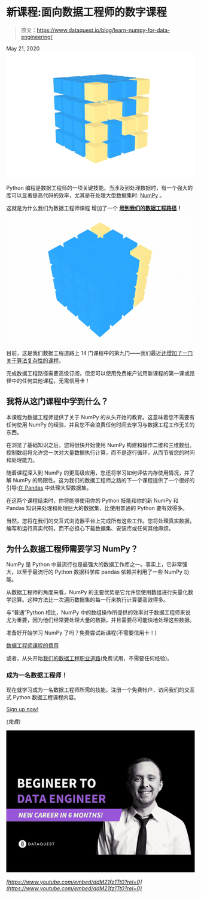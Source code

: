 # 新课程:面向数据工程师的数字课程

> 原文：<https://www.dataquest.io/blog/learn-numpy-for-data-engineering/>

May 21, 2020![](img/d88417f4af28a33ca3dffec8d4809a96.png)

Python 编程是数据工程师的一项关键技能。当涉及到处理数据时，有一个强大的库可以显著提高代码的效率，尤其是在处理大型数据集时: [NumPy](https://numpy.org/) 。

这就是为什么我们为数据工程师课程 增加了一个 **[号到我们的](https://www.dataquest.io/course/numpy-for-data-engineers/)[数据工程路径](https://www.dataquest.io/path/data-engineer/)！**

![](img/b208adca1d21073d8f98ba3ddeaacdf1.png "OVERLAY_Numpy_for_DE_3")

目前，这是我们数据工程道路上 14 门课程中的第九门——我们最近[还增加了一门关于算法复杂性的课程](https://www.dataquest.io/blog/course-optimize-algorithm-complexity-for-data-engineering/)。

完成数据工程路径需要高级订阅，但您可以使用免费帐户试用新课程的第一课或路径中的任何其他课程，无需信用卡！

## 我将从这门课程中学到什么？

本课程为数据工程师提供了关于 NumPy 的从头开始的教育。这意味着您不需要有任何使用 NumPy 的经验，并且您不会浪费任何时间去学习与数据工程工作无关的东西。

在浏览了基础知识之后，您将很快开始使用 NumPy 构建和操作二维和三维数组。控制数组将允许您一次对大量数据执行计算，而不是逐行循环，从而节省您的时间和处理能力。

随着课程深入到 NumPy 的更高级应用，您还将学习如何评估内存使用情况，并了解 NumPy 的局限性。这为我们的数据工程师之路的下一个课程提供了一个很好的引导:[在 Pandas](https://www.dataquest.io/course/pandas-large-datasets) 中处理大型数据集。

在这两个课程结束时，你将能够使用你的 Python 技能和你的新 NumPy 和 Pandas 知识来处理和处理巨大的数据集，比使用普通的 Python 要有效得多。

当然，您将在我们的交互式浏览器平台上完成所有这些工作。您将处理真实数据，编写和运行真实代码，而不必担心下载数据集、安装库或任何其他麻烦。

## 为什么数据工程师需要学习 NumPy？

NumPy 是 Python 中最流行也是最强大的数据工作库之一。事实上，它非常强大，以至于最流行的 Python 数据科学库 pandas 依赖并利用了一些 NumPy 功能。

从数据工程师的角度来看，NumPy 的主要优势是它允许您使用数组进行矢量化数学运算。这种方法比一次遍历数据集的每一行来执行计算要高效得多。

与“普通”Python 相比，NumPy 中的数组操作所提供的效率对于数据工程师来说尤为重要，因为他们经常要处理大量的数据，并且需要尽可能快地处理这些数据。

准备好开始学习 NumPy 了吗？免费尝试新课程(不需要信用卡！)

[数据工程师课程的费用](https://www.dataquest.io/course/numpy-for-data-engineers/)

或者，从头开始[我们的数据工程职业道路](https://www.dataquest.io/path/data-engineer/)(免费试用，不需要任何经验)。

### 成为一名数据工程师！

现在就学习成为一名数据工程师所需的技能。注册一个免费帐户，访问我们的交互式 Python 数据工程课程内容。

[Sign up now!](https://app.dataquest.io/signup)

*(免费)*

![YouTube video player for ddM21fz1Tt0](img/5a85348206993fc2a430506128b76684.png)

*[https://www.youtube.com/embed/ddM21fz1Tt0?rel=0](https://www.youtube.com/embed/ddM21fz1Tt0?rel=0)*